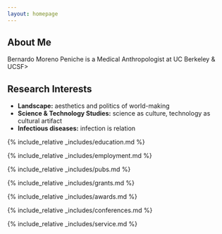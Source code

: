 ```yaml
---
layout: homepage
---
```


## About Me

Bernardo Moreno Peniche is a Medical Anthropologist at UC Berkeley & UCSF>

## Research Interests

- **Landscape:** aesthetics and politics of world-making
- **Science & Technology Studies:** science as culture, technology as cultural artifact
- **Infectious diseases:** infection is relation

{% include_relative _includes/education.md %}

{% include_relative _includes/employment.md %}

{% include_relative _includes/pubs.md %}

<!--{% include_relative _includes/art.md %}--> <!-- you can escape this line if you don't have any art examples -->

{% include_relative _includes/grants.md %}

{% include_relative _includes/awards.md %}

{% include_relative _includes/conferences.md %}

{% include_relative _includes/service.md %}
